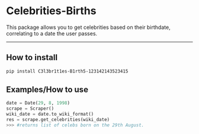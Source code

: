 # Celebrities-Births

This package allows you to get celebrities based on their birthdate, correlating to a date the user passes.

---

## How to install

```bash
pip install C3l3br1t1es-B1rth5-123142143523415
```

## Examples/How to use

```python
date = Date(29, 8, 1998)
scrape = Scraper()
wiki_date = date.to_wiki_format()
res = scrape.get_celebrities(wiki_date)
>>> #returns list of celebs born on the 29th August.
```